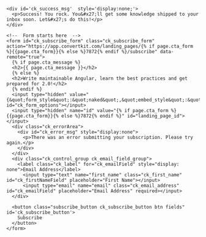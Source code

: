 <div class="ck_form ck_naked">

  <div class="ck_form_fields">

    <div id='ck_success_msg'  style='display:none;'>
      <p>Success! You rock. You&#x27;ll get some knowledge shipped to your inbox soon. Let&#x27;s do this!</p>
    </div>

    <!--  Form starts here  -->
    <form id="ck_subscribe_form" class="ck_subscribe_form" action="https://app.convertkit.com/landing_pages/{% if page.cta_form %}{{page.cta_form}}{% else %}7872{% endif %}/subscribe" data-remote="true">
      {% if page.cta_message %}
      <h2>{{ page.cta_message }}</h2>
      {% else %}
      <h2>Write maintainable Angular, learn the best practices and get prepared for 2.0!</h2>
      {% endif %}
      <input type="hidden" value="{&quot;form_style&quot;:&quot;naked&quot;,&quot;embed_style&quot;:&quot;inline&quot;,&quot;embed_trigger&quot;:&quot;scroll_percentage&quot;,&quot;scroll_percentage&quot;:&quot;70&quot;,&quot;delay_seconds&quot;:&quot;10&quot;,&quot;display_position&quot;:&quot;br&quot;,&quot;display_devices&quot;:&quot;all&quot;,&quot;days_no_show&quot;:&quot;15&quot;,&quot;converted_behavior&quot;:&quot;show&quot;}" id="ck_form_options"></input>
      <input type="hidden" name="id" value="{% if page.cta_form %}{{page.cta_form}}{% else %}7872{% endif %}" id="landing_page_id"></input>
      <div class="ck_errorArea">
        <div id="ck_error_msg" style="display:none">
          <p>There was an error submitting your subscription. Please try again.</p>
        </div>
      </div>
      <div class="ck_control_group ck_email_field_group">
        <label class="ck_label" for="ck_emailField" style="display: none">Email Address</label>
          <input type="text" name="first_name" class="ck_first_name" id="ck_firstNameField" placeholder="First Name"></input>
          <input type="email" name="email" class="ck_email_address" id="ck_emailField" placeholder="Email Address" required></input>
      </div>

      <button class="subscribe_button ck_subscribe_button btn fields" id='ck_subscribe_button'>
        Subscribe
      </button>
    </form>
  </div>

 </div>
